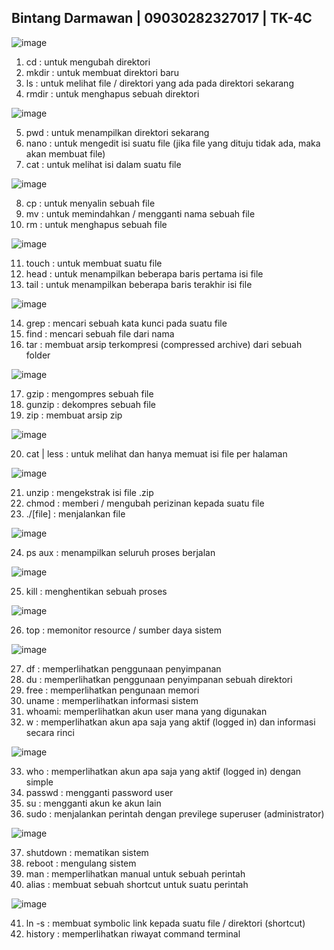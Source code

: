   ## Bintang Darmawan | 09030282327017 | TK-4C

![image](https://github.com/user-attachments/assets/3999a1c6-fc7a-4bbc-a0f5-6d8f19d1d0ca)

1. cd    : untuk mengubah direktori
2. mkdir : untuk membuat direktori baru
3. ls    : untuk melihat file / direktori yang ada pada direktori sekarang
4. rmdir : untuk menghapus sebuah direktori


![image](https://github.com/user-attachments/assets/f5dfad46-7731-40f2-be04-51f8a9d8326a)

5. pwd  : untuk menampilkan direktori sekarang
6. nano : untuk mengedit isi suatu file (jika file yang dituju tidak ada, maka akan membuat file)
7. cat  : untuk melihat isi dalam suatu file

![image](https://github.com/user-attachments/assets/279700f7-56fd-439b-a6e5-3d59d5cef531)

8. cp  : untuk menyalin sebuah file
9. mv  : untuk memindahkan / mengganti nama sebuah file 
10. rm : untuk menghapus sebuah file

![image](https://github.com/user-attachments/assets/1d9992ab-8321-4a7f-853e-9feee32568dd)

11. touch : untuk membuat suatu file
12. head  : untuk menampilkan beberapa baris pertama isi file
13. tail  : untuk menampilkan beberapa baris terakhir isi file

![image](https://github.com/user-attachments/assets/1269e57d-5900-42af-ba6a-b9da2d407928)

14. grep : mencari sebuah kata kunci pada suatu file
15. find : mencari sebuah file dari nama
16. tar  : membuat arsip terkompresi (compressed archive) dari sebuah folder

![image](https://github.com/user-attachments/assets/420ea5bd-5c8c-46d2-92fa-c2c8b8d8cddd)

17. gzip   : mengompres sebuah file
18. gunzip : dekompres sebuah file
19. zip    : membuat arsip zip

![image](https://github.com/user-attachments/assets/93221516-7a1f-42a6-94d6-b80861ef04ee)

20. cat | less : untuk melihat dan hanya memuat isi file per halaman

![image](https://github.com/user-attachments/assets/5333687d-7948-4649-b21e-062154868b17)

21. unzip    : mengekstrak isi file .zip
22. chmod    : memberi / mengubah perizinan kepada suatu file
23. ./[file] : menjalankan file

![image](https://github.com/user-attachments/assets/6c05d692-49e1-4af5-b867-cc42dc09f4c6)

24. ps aux : menampilkan seluruh proses berjalan

![image](https://github.com/user-attachments/assets/bcaa14a6-764a-4048-beb4-992feac4fcfa)

25. kill : menghentikan sebuah proses

![image](https://github.com/user-attachments/assets/bf3bfd1e-ba8a-44d7-be6a-0ca6a50f04f3)

26. top : memonitor resource / sumber daya sistem

![image](https://github.com/user-attachments/assets/845c8327-05a1-4ac9-895f-af884de1e415)

27. df    : memperlihatkan penggunaan penyimpanan
28. du    : memperlihatkan penggunaan penyimpanan sebuah direktori
29. free  : memperlihatkan pengunaan memori
30. uname : memperlihatkan informasi sistem
31. whoami: memperlihatkan akun user mana yang digunakan
32. w     : memperlihatkan akun apa saja yang aktif (logged in) dan informasi secara rinci

![image](https://github.com/user-attachments/assets/913e8797-3f06-4e76-b8ea-7b67d26375a1)

33. who    : memperlihatkan akun apa saja yang aktif (logged in) dengan simple
34. passwd : mengganti password user
35. su     : mengganti akun ke akun lain
36. sudo   : menjalankan perintah dengan previlege superuser (administrator)

![image](https://github.com/user-attachments/assets/0541a360-1945-4fcb-9ac9-125ea419c3f0)

37. shutdown : mematikan sistem
38. reboot   : mengulang sistem
39. man      : memperlihatkan manual untuk sebuah perintah
40. alias    : membuat sebuah shortcut untuk suatu perintah

 ![image](https://github.com/user-attachments/assets/48ce56d6-e28a-4503-927f-59a1142fafd5)

41. ln -s   : membuat symbolic link kepada suatu file / direktori (shortcut)
42. history : memperlihatkan riwayat command terminal
